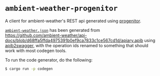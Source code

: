 # `ambient-weather-progenitor`

A client for ambient-weather's REST api generated using [progenitor](https://github.com/oxidecomputer/progenitor).

[`ambient-weather.json`](./ambient-weather.json) has been generated from <https://github.com/ambient-weather/api-docs/blob/d68ffa5ffda4975391b0ef9ca7833c1ce567cd1d/apiary.apib> using [apib2swagger](https://github.com/kminami/apib2swagger), with the operation ids renamed to something that should work with most codegen tools.

To run the code generator, do the following:

```bash
$ cargo run -p codegen
```
